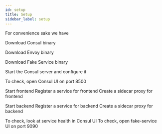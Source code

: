 ```yaml
---
id: setup
title: Setup
sidebar_label: setup
---
```

For convenience sake we have 

Download Consul binary

Download Envoy binary

Download Fake Service binary

Start the Consul server and configure it

To check, open Consul UI on port 8500

Start frontend
Register a service for frontend
Create a sidecar proxy for frontend

Start backend
Register a service for backend
Create a sidecar proxy for backend

To check, look at service health in Consul UI
To check, open fake-service UI on port 9090